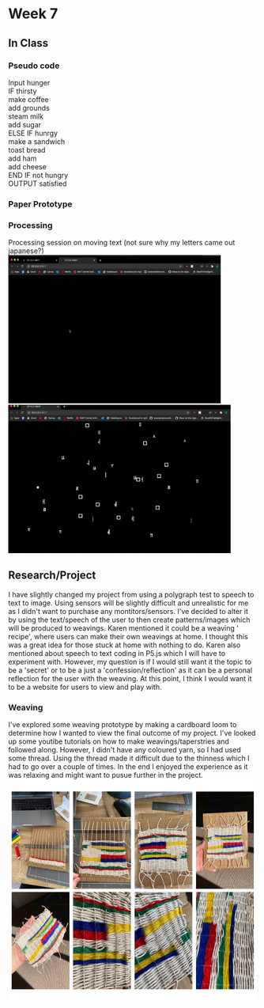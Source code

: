# Week 7 <br/> 
## In Class <br/> 
### Pseudo code <br/> 
Input hunger <br/> 
IF thirsty <br/> 
  make coffee <br/> 
	add grounds <br/> 
	steam milk <br/> 
	add sugar <br/> 
ELSE IF hunrgy <br/> 
	make a sandwich <br/> 
	toast bread <br/> 
	add ham <br/> 
	add cheese <br/> 
END IF not hungry <br/> 
OUTPUT satisfied <br/> 

### Paper Prototype <br/> 


### Processing <br/> 
Processing session on moving text (not sure why my letters came out japanese?) <br/> 
<img src="https://github.com/ChantelLai/Slave-to-the-Algorithm/blob/master/Week%207/WigglyLetters.gif" border="0" width="430" height="300"/> <img src="https://github.com/ChantelLai/Slave-to-the-Algorithm/blob/master/Week%207/WigglyLetters2.gif" border="0" width="450" height="300"/> 


## Research/Project <br/> 
I have slightly changed my project from using a polygraph test to speech to text to image. Using sensors will be slightly difficult and unrealistic for me as I didn't want to purchase any montitors/sensors. I've decided to alter it by using the text/speech of the user to then create patterns/images which will be produced to weavings. Karen mentioned it could be a weaving ' recipe', where users can make their own weavings at home. I thought this was a great idea for those stuck at home with nothing to do. Karen also mentioned about speech to text coding in P5.js which I will have to experiment with. However, my question is if I would still want it the topic to be a 'secret' or to be a just a 'confession/reflection' as it can be a personal reflection for the user with the weaving. At this point, I think I would want it to be a website for users to view and play with. <br/> 

### Weaving <br/> 
I've explored some weaving prototype by making a cardboard loom to determine how I wanted to view the final outcome of my project. I've looked up some youtibe tutorials on how to make weavings/taperstries and followed along. However, I didn't have any coloured yarn, so I had used some thread. Using the thread made it difficult due to the thinness which I had to go over a couple of times. In the end I enjoyed the experience as it was relaxing and might want to pusue further in the project. 
<img src="https://github.com/ChantelLai/Slave-to-the-Algorithm/blob/master/Week%207/prototypeprojectpitch.jpg" border="0" width="650" height="450"/> 

